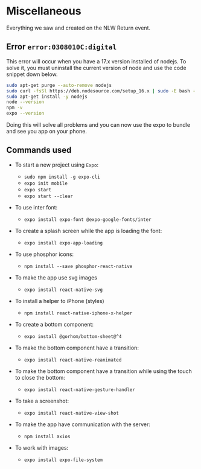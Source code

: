 # Miscellaneous

Everything we saw and created on the NLW Return event.

## Error `error:0308010C:digital`

This error will occur when you have a 17.x version installed of nodejs. To solve it, you must uninstall the current version of node and use the code snippet down below.

```sh
sudo apt-get purge --auto-remove nodejs
sudo curl -fsSl https://deb.nodesource.com/setup_16.x | sudo -E bash -
sudo apt-get install -y nodejs
node --version
npm -v
expo --version
```

Doing this will solve all problems and you can now use the expo to bundle and see you app on your phone.

## Commands used

- To start a new project using `Expo`:
  - `sudo npm install -g expo-cli`
  - `expo init mobile`
  - `expo start`
  - `expo start --clear`

- To use inter font:
  - `expo install expo-font @expo-google-fonts/inter`

- To create a splash screen while the app is loading the font:
  - `expo install expo-app-loading`

- To use phosphor icons:
  - `npm install --save phosphor-react-native`

- To make the app use svg images
  - `expo install react-native-svg`

- To install a helper to iPhone (styles)
  - `npm install react-native-iphone-x-helper`

- To create a bottom component:
  - `expo install @gorhom/bottom-sheet@^4`

- To make the bottom component have a transition:
  - `expo install react-native-reanimated`

- To make the bottom component have a transition while using the touch to close the bottom:
  - `expo install react-native-gesture-handler`

- To take a screenshot:
  - `expo install react-native-view-shot`

- To make the app have communication with the server:
  - `npm install axios`

- To work with images:
  - `expo install expo-file-system`
